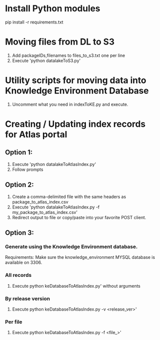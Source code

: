 # Install Python modules
pip install -r requirements.txt

# Moving files from DL to S3
1. Add packageIDs,filenames to files_to_s3.txt one per line
2. Execute 'python datalakeToS3.py'

# Utility scripts for moving data into Knowledge Environment Database
1. Uncomment what you need in indexToKE.py and execute. 

# Creating / Updating index records for Atlas portal
## Option 1: 
1. Execute 'python datalakeToAtlasIndex.py'
2. Follow prompts

## Option 2:
1. Create a comma-delimited file with the same headers as package_to_atlas_index.csv
2. Execute 'python datalakeToAtlasIndex.py -f my_package_to_atlas_index.csv'
3. Redirect output to file or copy/paste into your favorite POST client. 

## Option 3:
### Generate using the Knowledge Environment database. 
Requirements: Make sure the knowledge_environment MYSQL database is available on 3306.
### All records
1. Execute python keDatabaseToAtlasIndex.py' without arguments 
### By release version
1. Execute python keDatabaseToAtlasIndex.py -v <release_ver>'
### Per file
1. Execute python keDatabaseToAtlasIndex.py -f <file_>'

